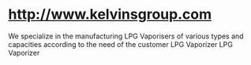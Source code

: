 # http://www.kelvinsgroup.com
We specialize in the manufacturing LPG Vaporisers of various types and capacities according to the need of the customer
LPG Vaporizer
LPG Vaporizer
